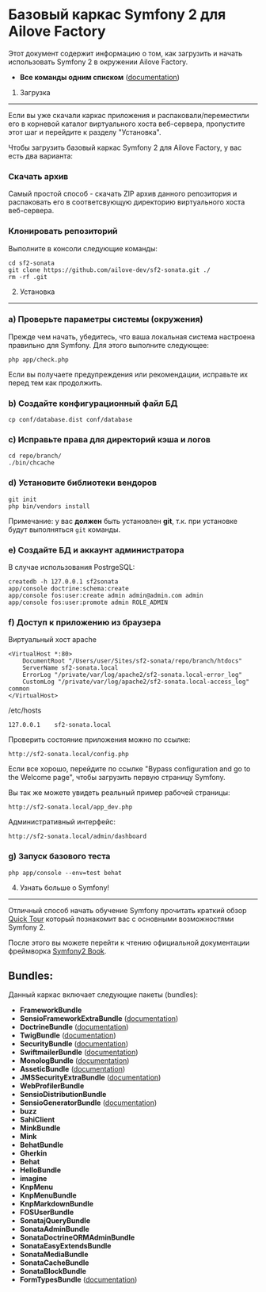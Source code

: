 Базовый каркас Symfony 2 для Ailove Factory
========================

Этот документ содержит информацию о том, как загрузить и начать использовать Symfony 2 в окружении Ailove Factory.

* **Все команды одним списком** ([documentation](https://github.com/ailove-dev/sf2-sonata/blob/master/README))

1) Загрузка
--------------------------------

Если вы уже скачали каркас приложения и распаковали/переместили его в корневой каталог виртуального хоста веб-сервера, пропустите этот шаг и перейдите к разделу "Установка".

Чтобы загрузить базовый каркас Symfony 2 для Ailove Factory, у вас есть два варианта:

### Скачать архив

Самый простой способ - скачать ZIP архив данного репозитория и распаковать его в соответсвующую директорию виртуального хоста веб-сервера.

### Клонировать репозиторий

Выполните в консоли следующие команды:

    cd sf2-sonata 
    git clone https://github.com/ailove-dev/sf2-sonata.git ./
    rm -rf .git

2) Установка
---------------

### a) Проверьте параметры системы (окружения)

Прежде чем начать, убедитесь, что ваша локальная система настроена правильно
для Symfony. Для этого выполните следующее:

    php app/check.php

Если вы получаете предупреждения или рекомендации, исправьте их перед тем как продолжить.

### b) Создайте конфигурационный файл БД

    cp conf/database.dist conf/database

### с) Исправьте права для директорий кэша и логов

    cd repo/branch/
    ./bin/chcache

### d) Установите библиотеки вендоров

    git init
    php bin/vendors install

Примечание: у вас **должен** быть установлен **git**, т.к. при установке будут выполняться `git` команды.

### e) Создайте БД и аккаунт администратора

В случае использования PostrgeSQL:

    createdb -h 127.0.0.1 sf2sonata
    app/console doctrine:schema:create
    app/console fos:user:create admin admin@admin.com admin
    app/console fos:user:promote admin ROLE_ADMIN

### f) Доступ к приложению из браузера

Виртуальный хост apache

    <VirtualHost *:80>
        DocumentRoot "/Users/user/Sites/sf2-sonata/repo/branch/htdocs"
        ServerName sf2-sonata.local
        ErrorLog "/private/var/log/apache2/sf2-sonata.local-error_log"
        CustomLog "/private/var/log/apache2/sf2-sonata.local-access_log" common
    </VirtualHost>

/etc/hosts

    127.0.0.1    sf2-sonata.local

Проверить состояние приложения можно по ссылке:

    http://sf2-sonata.local/config.php

Если все хорошо, перейдите по ссылке "Bypass configuration and go to the Welcome page", чтобы загрузить первую страницу Symfony.


Вы так же можете увидеть реальный пример рабочей страницы:

    http://sf2-sonata.local/app_dev.php

Административный интерфейс:

    http://sf2-sonata.local/admin/dashboard

### g) Запуск базового теста

    php app/console --env=test behat

4) Узнать больше о Symfony!
-----------------------

Отличный способ начать обучение Symfony прочитать краткий обзор [Quick Tour](http://symfony.com/doc/current/quick_tour/the_big_picture.html) который познакомит вас с основными возможностями Symfony 2.

После этого вы можете перейти к чтению официальной документации фреймворка [Symfony2 Book](http://symfony.com/doc/current/).

Bundles:
---------------
Данный каркас включает следующие пакеты (bundles):

* **FrameworkBundle**
* **SensioFrameworkExtraBundle** ([documentation](http://symfony.com/doc/current/bundles/SensioFrameworkExtraBundle/index.html))
* **DoctrineBundle** ([documentation](http://symfony.com/doc/current/book/doctrine.html))
* **TwigBundle** ([documentation](http://symfony.com/doc/current/book/templating.html))
* **SecurityBundle** ([documentation](http://symfony.com/doc/current/book/security.html))
* **SwiftmailerBundle** ([documentation](http://symfony.com/doc/2.0/cookbook/email.html))
* **MonologBundle** ([documentation](http://symfony.com/doc/2.0/cookbook/logging/monolog.html))
* **AsseticBundle** ([documentation](http://symfony.com/doc/2.0/cookbook/assetic/asset_management.html))
* **JMSSecurityExtraBundle** ([documentation](http://symfony.com/doc/current/bundles/JMSSecurityExtraBundle/index.html))
* **WebProfilerBundle**
* **SensioDistributionBundle**
* **SensioGeneratorBundle** ([documentation](http://symfony.com/doc/current/bundles/SensioGeneratorBundle/index.html))
* **buzz**
* **SahiClient**
* **MinkBundle**
* **Mink**
* **BehatBundle**
* **Gherkin**
* **Behat**
* **HelloBundle**
* **imagine**
* **KnpMenu**
* **KnpMenuBundle**
* **KnpMarkdownBundle**
* **FOSUserBundle**
* **SonatajQueryBundle**
* **SonataAdminBundle**
* **SonataDoctrineORMAdminBundle**
* **SonataEasyExtendsBundle**
* **SonataMediaBundle**
* **SonataCacheBundle**
* **SonataBlockBundle**
* **FormTypesBundle** ([documentation](https://github.com/ailove-dev/FormTypesBundle/blob/master/README.md))
